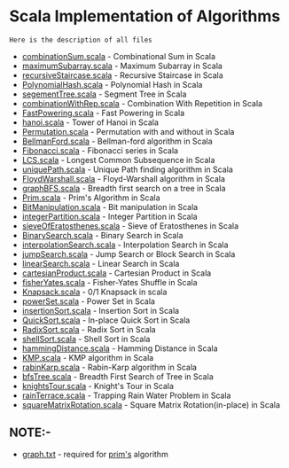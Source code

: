 # Scala Implementation of Algorithms

```
Here is the description of all files
```
* [combinationSum.scala](Backtracking/combinationSum.scala) - Combinational Sum in Scala
* [maximumSubarray.scala](Brute%20Force/maximumSubarray.scala) - Maximum Subarray in Scala
* [recursiveStaircase.scala](Brute%20Force/recursiveStaircase.scala) - Recursive Staircase in Scala
* [PolynomialHash.scala](Cryptography/PolynomialHash.scala) - Polynomial Hash in Scala
* [segementTree.scala](Data%20Structure/segementTree.scala) - Segment Tree in Scala
* [combinationWithRep.scala](Divide%20and%20Conquer/combinationWithRep.scala) - Combination With Repetition in Scala
* [FastPowering.scala](Divide%20and%20Conquer/FastPowering.scala) - Fast Powering in Scala
* [hanoi.scala](Divide%20and%20Conquer/hanoi.scala) - Tower of Hanoi in Scala
* [Permutation.scala](Divide%20and%20Conquer/Permutation.scala) - Permutation with and without in Scala
* [BellmanFord.scala](Dynamic%20Programming/BellmanFord.scala) - Bellman-ford algorithm in Scala
* [Fibonacci.scala](Dynamic%20Programming/Fibonacci.scala) - Fibonacci series in Scala
* [LCS.scala](Dynamic%20Programming/LCS.scala) - Longest Common Subsequence in Scala
* [uniquePath.scala](Dynamic%20Programming/uniquePath.scala) - Unique Path finding algorithm in Scala
* [FloydWarshall.scala](Graphs/FloydWarshall.scala) - Floyd-Warshall algorithm in Scala
* [graphBFS.scala](Graphs/graphBFS.scala) - Breadth first search on a tree in Scala
* [Prim.scala](Greedy/Prim.scala) - Prim's Algorithm in Scala
* [BitManipulation.scala](Math/BitManipulation.scala) - Bit manipulation in Scala
* [integerPartition.scala](Math/integerPartition.scala) - Integer Partition in Scala
* [sieveOfEratosthenes.scala](Math/sieveOfEratosthenes.scala) - Sieve of Eratosthenes in Scala
* [BinarySearch.scala](Searching/BinarySearch.scala) - Binary Search in Scala
* [interpolationSearch.scala](Searching/interpolationSearch.scala) - Interpolation Search in Scala
* [jumpSearch.scala](Searching/jumpSearch.scala) - Jump Search or Block Search in Scala
* [linearSearch.scala](Searching/linearSearch.scala) - Linear Search in Scala
* [cartesianProduct.scala](Sets/cartesianProduct.scala) - Cartesian Product in Scala
* [fisherYates.scala](Sets/fisherYates.scala) - Fisher-Yates Shuffle in Scala
* [Knapsack.scala](Sets/Knapsack.scala) - 0/1 Knapsack in scala
* [powerSet.scala](Sets/powerSet.scala) - Power Set in Scala
* [insertionSort.scala](Sorting/insertionSort.scala) - Insertion Sort in Scala
* [QuickSort.scala](Sorting/QuickSort.scala) - In-place Quick Sort in Scala
* [RadixSort.scala](Sorting/RadixSort.scala) - Radix Sort in Scala
* [shellSort.scala](Sorting/shellSort.scala) - Shell Sort in Scala
* [hammingDistance.scala](Strings/hammingDistance.scala) - Hamming Distance in Scala
* [KMP.scala](Strings/KMP.scala) - KMP algorithm in Scala
* [rabinKarp.scala](Strings/rabinKarp.scala) - Rabin-Karp algorithm in Scala
* [bfsTree.scala](Tree/bfsTree.scala) - Breadth First Search of Tree in Scala
* [knightsTour.scala](Uncategorized/knightsTour.scala) - Knight's Tour in Scala
* [rainTerrace.scala](Uncategorized/rainTerrace.scala) - Trapping Rain Water Problem in Scala
* [squareMatrixRotation.scala](Uncategorized/squareMatrixRotation.scala) - Square Matrix Rotation(in-place) in Scala

## NOTE:-
* [graph.txt](Greedy/graph.txt) - required for [prim's](Greedy/Prim.scala) algorithm
